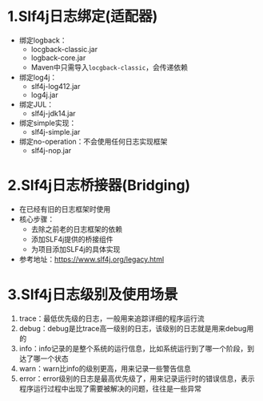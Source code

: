 # 1.Slf4j日志绑定(适配器)
- 绑定logback：
    - locgback-classic.jar
    - logback-core.jar
    - Maven中只需导入`locgback-classic`，会传递依赖
- 绑定log4j：
    - slf4j-log412.jar
    - log4j.jar
- 绑定JUL：
    - slf4j-jdk14.jar
- 绑定simple实现：
    - slf4j-simple.jar
- 绑定no-operation：不会使用任何日志实现框架
    - slf4j-nop.jar

# 2.Slf4j日志桥接器(Bridging)
- 在已经有旧的日志框架时使用
- 核心步骤：
    - 去除之前老的日志框架的依赖
    - 添加SLF4j提供的桥接组件
    - 为项目添加SLF4j的具体实现
- 参考地址：https://www.slf4j.org/legacy.html

# 3.Slf4j日志级别及使用场景
1. trace：最低优先级的日志，一般用来追踪详细的程序运行流
2. debug：debug是比trace高一级别的日志，该级别的日志就是用来debug用的
3. info：info记录的是整个系统的运行信息，比如系统运行到了哪一个阶段，到达了哪一个状态
4. warn：warn比info的级别更高，用来记录一些警告信息
5. error：error级别的日志是最高优先级了，用来记录运行时的错误信息，表示程序运行过程中出现了需要被解决的问题，往往是一些异常


